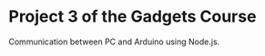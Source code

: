 Project 3 of the Gadgets Course
===============================

Communication between PC and Arduino using Node.js.


